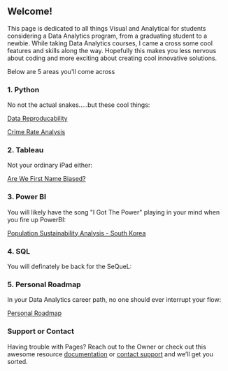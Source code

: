 ## Welcome!

This page is dedicated to all things Visual and Analytical for students considering a Data Analytics program, from a graduating student to a newbie. While taking Data Analytics courses, I came a cross some cool features and skills along the way. Hopefully this makes you less nervous about coding and more exciting about creating cool innovative solutions.

Below are 5 areas you'll come across

### 1. Python
No not the actual snakes.....but these cool things: 

[Data Reproducability](https://github.com/joekimani/Portfolio/blob/2db1c31607c2dcec68b65f79a65a6a5ea86f6fca/Data%20Reproducibility.ipynb)

[Crime Rate Analysis](https://github.com/joekimani/Portfolio/blob/b539fec22187bc7d1b3ba125f196137e919b8ca6/Crime_Analysis.ipynb)

### 2. Tableau
Not your ordinary iPad either:

[Are We First Name Biased?](https://github.com/joekimani/Portfolio/blob/a9cb9e29ba30a4885f20c068ef81b33e9308851b/First%20Name%20Count%20-%20Histogram.pdf)

### 3. Power BI
You will likely have the song "I Got The Power" playing in your mind when you fire up PowerBI:

[Population Sustainability Analysis - South Korea](https://github.com/joekimani/Portfolio/blob/ff8b1efbd41c2a2930f0dc50a87321515c2c6d51/Population%20Sustainability%20Analysis%20-%20South%20Korea.png)

### 4. SQL
You will definately be back for the SeQueL:

### 5. Personal Roadmap
In your Data Analytics career path, no one should ever interrupt your flow:

[Personal Roadmap](https://github.com/joekimani/Portfolio/blob/a9cb9e29ba30a4885f20c068ef81b33e9308851b/First%20Name%20Count%20-%20Histogram.pdf)

### Support or Contact

Having trouble with Pages? Reach out to the Owner or check out this awesome resource [documentation](https://docs.github.com/categories/github-pages-basics/) or [contact support](https://support.github.com/contact) and we’ll get you sorted.

